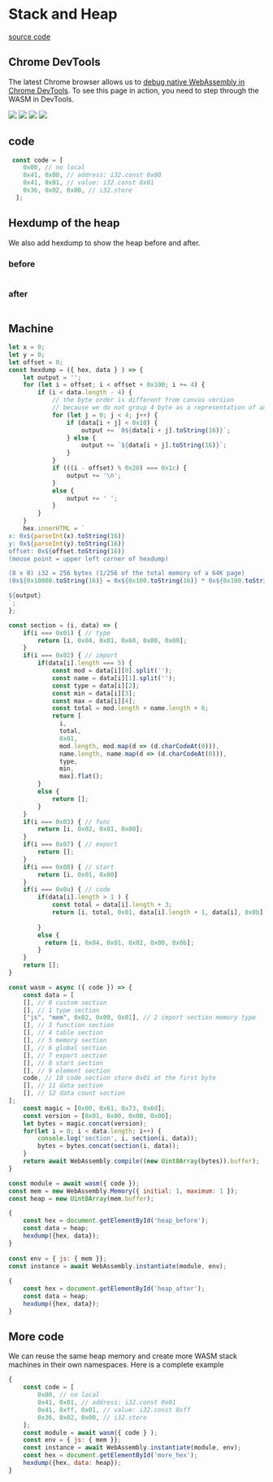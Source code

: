 # Stack and Heap
[source code](https://github.com/ontouchstart/cloudflare-page/blob/master/src/stack_and_heap.md)

## Chrome DevTools

The latest Chrome browser allows us to [debug native WebAssembly in Chrome DevTools](https://developers.google.com/web/updates/2020/12/webassembly). To see this page in action, you need to step through the WASM in DevTools.

![](/stack_and_heap/screenshot1.png)
![](/stack_and_heap/screenshot2.png)
![](/stack_and_heap/screenshot3.png)
![](/stack_and_heap/screenshot4.png)

## code

```javascript
 const code = [
    0x00, // no local
    0x41, 0x00, // address: i32.const 0x00
    0x41, 0x01, // value: i32.const 0x01
    0x36, 0x02, 0x00, // i32.store 
  ];
```

## Hexdump of the heap 

We also add hexdump to show the heap before and after.

### before 
<pre id="heap_before"></pre>

### after

<pre id="heap_after"></pre>

## Machine

```javascript
let x = 0;
let y = 0;
let offset = 0;
const hexdump = ({ hex, data } ) => {
    let output = '';
    for (let i = offset; i < offset + 0x100; i += 4) {
        if (i < data.length - 4) {
            // the byte order is different from canvas version 
            // because we do not group 4 byte as a representation of an i32 
            for (let j = 0; j < 4; j++) {  
                if (data[i + j] < 0x10) {
                    output += `0${data[i + j].toString(16)}`;
                } else {
                    output += `${data[i + j].toString(16)}`;
                }
            }
            if (((i - offset) % 0x20) === 0x1c) {
                output += '\n';
            }
            else {
                output += ' ';
            }
        }
    }
    hex.innerHTML = `
x: 0x${parseInt(x).toString(16)}
y: 0x${parseInt(y).toString(16)}
offset: 0x${offset.toString(16)} 
(mouse point = upper left corner of hexdump)        

(8 x 8) i32 = 256 bytes (1/256 of the total memory of a 64K page)
(0x${0x10000.toString(16)} = 0x${0x100.toString(16)} * 0x${0x100.toString(16)} = ${0x100 * 0x100} )

${output}
`;
};
```

```javascript
const section = (i, data) => {
    if(i === 0x01) { // type
        return [i, 0x04, 0x01, 0x60, 0x00, 0x00]; 
    }
    if(i === 0x02) { // import
        if(data[i].length === 5) {
            const mod = data[i][0].split('');
            const name = data[i][1].split('');
            const type = data[i][2];
            const min = data[i][3];
            const max = data[i][4];
            const total = mod.length + name.length + 6;
            return [
              i, 
              total, 
              0x01, 
              mod.length, mod.map(d => (d.charCodeAt(0))),
              name.length, name.map(d => (d.charCodeAt(0))),
              type, 
              min, 
              max].flat();
        }
        else {
            return [];
        }
    }
    if(i === 0x03) { // func
        return [i, 0x02, 0x01, 0x00];
    }
    if(i === 0x07) { // export
        return [];
    }
    if(i === 0x08) { // start
        return [i, 0x01, 0x00]
    }
    if(i === 0x0a) { // code
        if(data[i].length > 1 ) {
            const total = data[i].length + 3;
            return [i, total, 0x01, data[i].length + 1, data[i], 0x0b].flat();
           
        }
        else {
          return [i, 0x04, 0x01, 0x02, 0x00, 0x0b];
        }
    }
    return [];
}

const wasm = async ({ code }) => {
    const data = [
    [], // 0 custom section
    [], // 1 type section
    ["js", "mem", 0x02, 0x00, 0x01], // 2 import section memory type
    [], // 3 function section 
    [], // 4 table section
    [], // 5 memory section
    [], // 6 global section
    [], // 7 export section
    [], // 8 start section
    [], // 9 element section
    code, // 10 code section store 0x01 at the first byte
    [], // 11 data section
    [], // 12 data count section
];
    const magic = [0x00, 0x61, 0x73, 0x6d];
    const version = [0x01, 0x00, 0x00, 0x00];
    let bytes = magic.concat(version);
    for(let i = 0; i < data.length; i++) {
        console.log('section', i, section(i, data));
        bytes = bytes.concat(section(i, data));
    }
    return await WebAssembly.compile((new Uint8Array(bytes)).buffer);
}

const module = await wasm({ code });
const mem = new WebAssembly.Memory({ initial: 1, maximum: 1 });
const heap = new Uint8Array(mem.buffer);

{
    const hex = document.getElementById('heap_before');
    const data = heap;
    hexdump({hex, data});
}
    
const env = { js: { mem }};
const instance = await WebAssembly.instantiate(module, env);
     
{
    const hex = document.getElementById('heap_after');
    const data = heap;
    hexdump({hex, data});
}

```

## More code

We can reuse the same heap memory and create more WASM stack machines in their own namespaces. Here is a complete example

```javascript
{
    const code = [
        0x00, // no local
        0x41, 0x01, // address: i32.const 0x01
        0x41, 0xff, 0x01, // value: i32.const 0xff
        0x36, 0x02, 0x00, // i32.store 
    ];
    const module = await wasm({ code } );
    const env = { js: { mem }};
    const instance = await WebAssembly.instantiate(module, env);
    const hex = document.getElementById('more_hex');
    hexdump({hex, data: heap});
}
```
<pre id="more_hex"><pre>

<script>
  let code = '(async () => {';
  const code_sections = document.getElementsByClassName('language-javascript');
  
  for(let i = 0; i < code_sections.length; i++) {
      code += code_sections[i].innerText;
  }
  code += '})()';
  eval(code);
</script>